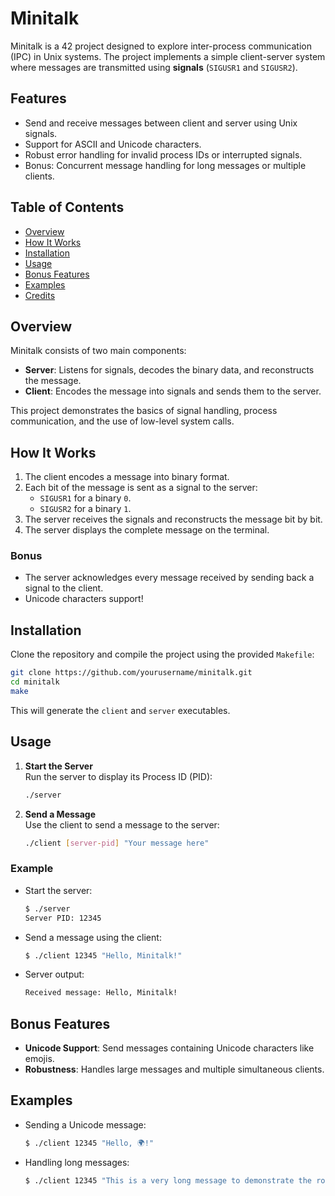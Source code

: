 # Minitalk

Minitalk is a 42 project designed to explore inter-process communication (IPC) in Unix systems. The project implements a simple client-server system where messages are transmitted using **signals** (`SIGUSR1` and `SIGUSR2`).

## Features

- Send and receive messages between client and server using Unix signals.
- Support for ASCII and Unicode characters.
- Robust error handling for invalid process IDs or interrupted signals.
- Bonus: Concurrent message handling for long messages or multiple clients.

## Table of Contents

- [Overview](#overview)
- [How It Works](#how-it-works)
- [Installation](#installation)
- [Usage](#usage)
- [Bonus Features](#bonus-features)
- [Examples](#examples)
- [Credits](#credits)

## Overview

Minitalk consists of two main components:
- **Server**: Listens for signals, decodes the binary data, and reconstructs the message.
- **Client**: Encodes the message into signals and sends them to the server.

This project demonstrates the basics of signal handling, process communication, and the use of low-level system calls.

## How It Works

1. The client encodes a message into binary format.
2. Each bit of the message is sent as a signal to the server:
   - `SIGUSR1` for a binary `0`.
   - `SIGUSR2` for a binary `1`.
3. The server receives the signals and reconstructs the message bit by bit.
4. The server displays the complete message on the terminal.

### Bonus

- The server acknowledges every message received by sending back a signal to the client.
- Unicode characters support!

## Installation

Clone the repository and compile the project using the provided `Makefile`:

```bash
git clone https://github.com/yourusername/minitalk.git
cd minitalk
make
```

This will generate the `client` and `server` executables.

## Usage

1. **Start the Server**  
   Run the server to display its Process ID (PID):
   ```bash
   ./server
   ```

2. **Send a Message**  
   Use the client to send a message to the server:
   ```bash
   ./client [server-pid] "Your message here"
   ```

### Example

- Start the server:
  ```bash
  $ ./server
  Server PID: 12345
  ```

- Send a message using the client:
  ```bash
  $ ./client 12345 "Hello, Minitalk!"
  ```

- Server output:
  ```bash
  Received message: Hello, Minitalk!
  ```

## Bonus Features

- **Unicode Support**: Send messages containing Unicode characters like emojis.  
- **Robustness**: Handles large messages and multiple simultaneous clients.

## Examples

- Sending a Unicode message:
  ```bash
  $ ./client 12345 "Hello, 🌍!"
  ```

- Handling long messages:
  ```bash
  $ ./client 12345 "This is a very long message to demonstrate the robustness of the Minitalk server."
  ```

